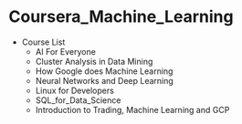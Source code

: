 # Coursera_Machine_Learning

* Course List
	* AI For Everyone
	* Cluster Analysis in Data Mining
	* How Google does Machine Learning
	* Neural Networks and Deep Learning
	* Linux for Developers
	* SQL_for_Data_Science
	* Introduction to Trading, Machine Learning and GCP